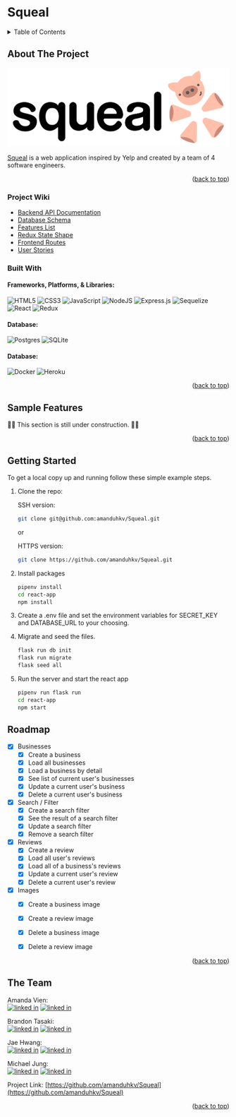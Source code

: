 # Squeal
<!-- TABLE OF CONTENTS -->
<details>
  <summary>Table of Contents</summary>
  <ol>
    <li>
      <a href="#about-the-project">About The Project</a>
      <ul>
        <li><a href="#project-wiki">Project Wiki</a></li>
        <li><a href="#built-with">Built With</a></li>
      </ul>
    </li>
    <li>
      <a href="#sample-features">Sample Features</a>
    </li>
    <li>
      <a href="#getting-started">Getting Started</a>
    </li>
    <li><a href="#roadmap">Roadmap</a></li>
    <li><a href="#the-team">The Team</a></li>
  </ol>
</details>

<!-- ABOUT THE PROJECT -->
## About The Project
![squeal-logo]

[squeal-logo]: ./assets/squeal-in-logo.png

[Squeal](https://squeal-yelp.herokuapp.com/) is a web application inspired by Yelp and created by a team of 4 software engineers.

<p align="right">(<a href="#readme-top">back to top</a>)</p>

### Project Wiki
* [Backend API Documentation](https://github.com/amanduhkv/Squeal/wiki/Backend-API-Documentation)
* [Database Schema](https://github.com/amanduhkv/Squeal/wiki/Database-Schema)
* [Features List](https://github.com/amanduhkv/Squeal/wiki/Features-List)
* [Redux State Shape](https://github.com/amanduhkv/Squeal/wiki/Redux-Store-Shape)
* [Frontend Routes](https://github.com/amanduhkv/Squeal/wiki/User-facing-(Frontend)-Routes)
* [User Stories](https://github.com/amanduhkv/Squeal/wiki/User-Stories)


### Built With
#### Frameworks, Platforms, & Libraries:
![HTML5](https://img.shields.io/badge/html5-%23E34F26.svg?style=for-the-badge&logo=html5&logoColor=white)
![CSS3](https://img.shields.io/badge/css3-%231572B6.svg?style=for-the-badge&logo=css3&logoColor=white)
![JavaScript](https://img.shields.io/badge/javascript-%23323330.svg?style=for-the-badge&logo=javascript&logoColor=%23F7DF1E)
![NodeJS](https://img.shields.io/badge/node.js-6DA55F?style=for-the-badge&logo=node.js&logoColor=white)
![Express.js](https://img.shields.io/badge/express.js-%23404d59.svg?style=for-the-badge&logo=express&logoColor=%2361DAFB)
![Sequelize](https://img.shields.io/badge/Sequelize-52B0E7?style=for-the-badge&logo=Sequelize&logoColor=white)
![React](https://img.shields.io/badge/react-%2320232a.svg?style=for-the-badge&logo=react&logoColor=%2361DAFB)
![Redux](https://img.shields.io/badge/redux-%23593d88.svg?style=for-the-badge&logo=redux&logoColor=white)

#### Database:
![Postgres](https://img.shields.io/badge/postgres-%23316192.svg?style=for-the-badge&logo=postgresql&logoColor=white)
![SQLite](https://img.shields.io/badge/sqlite-%2307405e.svg?style=for-the-badge&logo=sqlite&logoColor=white)

#### Database:
![Docker](https://img.shields.io/badge/docker-%230db7ed.svg?style=for-the-badge&logo=docker&logoColor=white)
![Heroku](https://img.shields.io/badge/heroku-%23430098.svg?style=for-the-badge&logo=heroku&logoColor=white)

<p align="right">(<a href="#readme-top">back to top</a>)</p>

<!-- SAMPLE FEATURES -->
## Sample Features

🚧🚧 This section is still under construction. 🚧🚧


<p align="right">(<a href="#readme-top">back to top</a>)</p>

<!-- GETTING STARTED -->
## Getting Started

To get a local copy up and running follow these simple example steps.

1. Clone the repo:

    SSH version:
    ```sh
    git clone git@github.com:amanduhkv/Squeal.git
    ```
    or

    HTTPS version:
    ```sh
    git clone https://github.com/amanduhkv/Squeal.git
    ```

2. Install packages
    ```sh
    pipenv install
    cd react-app
    npm install
    ```
3. Create a .env file and set the environment variables for SECRET_KEY and DATABASE_URL to your choosing.

4. Migrate and seed the files.
    ```sh
    flask run db init
    flask run migrate
    flask seed all
    ```
5. Run the server and start the react app
    ```sh
    pipenv run flask run
    cd react-app
    npm start
    ```

<!-- ROADMAP -->
## Roadmap

- [x] Businesses
    - [x] Create a business
    - [x] Load all businesses
    - [x] Load a business by detail
    - [x] See list of current user's businesses
    - [x] Update a current user's business
    - [x] Delete a current user's business
- [x] Search / Filter
    - [x] Create a search filter
    - [x] See the result of a search filter
    - [x] Update a search filter
    - [x] Remove a search filter
- [x] Reviews
    - [x] Create a review
    - [x] Load all user's reviews
    - [x] Load all of a business's reviews
    - [x] Update a current user's review
    - [x] Delete a current user's review
- [x] Images
    - [x] Create a business image
    - [x] Create a review image
    - [x] Delete a business image
    - [x] Delete a review image


<p align="right">(<a href="#readme-top">back to top</a>)</p>


<!-- CONTACT -->
## The Team

Amanda Vien:
<br>
[![linked in][linkedin-icon]][linkedin-url-amanda]
[![linked in][github-icon]][github-url-amanda]
<br>

Brandon Tasaki:
<br>
[![linked in][linkedin-icon]][linkedin-url-brandon]
[![linked in][github-icon]][github-url-brandon]
<br>

Jae Hwang:
<br>
[![linked in][linkedin-icon]][linkedin-url-jae]
[![linked in][github-icon]][github-url-jae]
<br>

Michael Jung:
<br>
[![linked in][linkedin-icon]][linkedin-url-michael]
[![linked in][github-icon]][github-url-michael]
<br>


Project Link: [https://github.com/amanduhkv/Squeal](https://github.com/amanduhkv/Squeal)

<p align="right">(<a href="#readme-top">back to top</a>)</p>



<!-- MARKDOWN LINKS & IMAGES -->
[linkedin-icon]: https://skillicons.dev/icons?i=linkedin
[github-icon]: https://skillicons.dev/icons?i=github
[linkedin-url-amanda]: https://www.linkedin.com/in/amandakvien/
[linkedin-url-brandon]: https://www.linkedin.com/in/brandon-tasaki/
[linkedin-url-jae]: https://www.linkedin.com/in/jae-hwang-71654490/
[linkedin-url-michael]: https://linkedin.com/in/michael-h-jung/
[github-url-amanda]: https://github.com/amanduhkv
[github-url-brandon]: https://github.com/MacFlyOSX
[github-url-jae]: https://github.com/jaeyoungh1
[github-url-michael]: https://github.com/michaelhjung
[React.js]: https://img.shields.io/badge/React-20232A?style=for-the-badge&logo=react&logoColor=61DAFB
[React-url]: https://reactjs.org/
